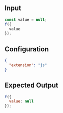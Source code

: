 
## Input
```javascript input
const value = null;
f({
  value
});
```

## Configuration
```json configuration
{
  "extension": "js"
}
```

## Expected Output
```javascript expected output
f({
  value: null
});
```
